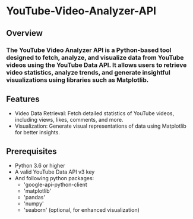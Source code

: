 # YouTube-Video-Analyzer-API

## Overview

<p><h3>The YouTube Video Analyzer API is a Python-based tool designed to fetch, analyze, and visualize data from YouTube videos using the YouTube Data API. It allows users to retrieve video statistics, analyze trends, and generate insightful visualizations using libraries such as Matplotlib.</h3></p>

## Features 
- Video Data Retrieval: Fetch detailed statistics of YouTube videos, including views, likes, comments, and more.
- Visualization: Generate visual representations of data using Matplotlib for better insights.

## Prerequisites
- Python 3.6 or higher
- A valid YouTube Data API v3 key
- And following python packages:
  - 'google-api-python-client
  - 'matplotlib'
  - 'pandas'
  - 'numpy'
  - 'seaborn' (optional, for enhanced visualization)
